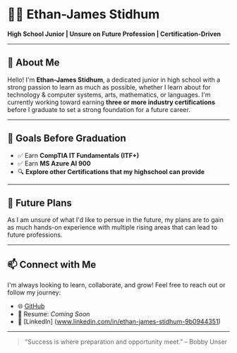 # 👨‍🎓 Ethan-James Stidhum

**High School Junior | Unsure on Future Profession | Certification-Driven**

---

## 🎯 About Me

Hello! I'm **Ethan-James Stidhum**, a dedicated junior in high school with a strong passion to learn as much as possible, whether I learn about for technology & computer systems, arts, mathematics, or languages. I'm currently working toward earning **three or more industry certifications** before I graduate to set a strong foundation for a future career.

---

## 📜 Goals Before Graduation

- ✅ Earn **CompTIA IT Fundamentals (ITF+)** 
- ✅ Earn **MS Azure AI 900**
- 🔍 **Explore other Certifications that my highschool can provide**

---

## 🚀 Future Plans

As I am unsure of what I'd like to persue in the future, my plans are to gain as much hands-on experience with multiple rising areas that can lead to future professions.

---

## 📫 Connect with Me

I'm always looking to learn, collaborate, and grow! Feel free to reach out or follow my journey:

- 🌐 [GitHub](https://github.com/Ethan-JameS09)
- 📝 Resume: *Coming Soon*
- 🔗 [LinkedIn] (www.linkedin.com/in/ethan-james-stidhum-9b0944351)

---

> “Success is where preparation and opportunity meet.” – Bobby Unser
